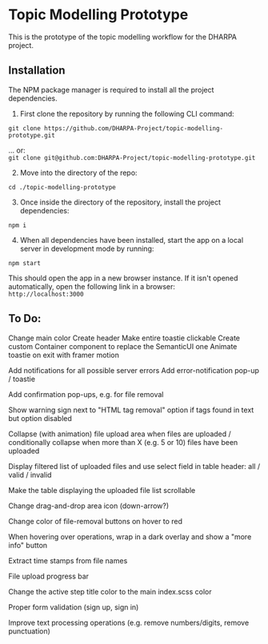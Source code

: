 # Topic Modelling Prototype

This is the prototype of the topic modelling workflow for the DHARPA project.

## Installation

The NPM package manager is required to install all the project dependencies.

1. First clone the repository by running the following CLI command:<br>

`git clone https://github.com/DHARPA-Project/topic-modelling-prototype.git`

... or:<br>
`git clone git@github.com:DHARPA-Project/topic-modelling-prototype.git`

2. Move into the directory of the repo:<br>

`cd ./topic-modelling-prototype`

3. Once inside the directory of the repository, install the project dependencies:<br>

`npm i`

4. When all dependencies have been installed, start the app on a local server in development mode by running:<br>

`npm start`

This should open the app in a new browser instance. If it isn't opened automatically, open the following link in a browser:<br>
`http://localhost:3000`
<br>

## To Do:

Change main color
Create header
Make entire toastie clickable
Create custom Container component to replace the SemanticUI one
Animate toastie on exit with framer motion

Add notifications for all possible server errors
Add error-notification pop-up / toastie

Add confirmation pop-ups, e.g. for file removal

Show warning sign next to "HTML tag removal" option if tags found in text but option disabled

Collapse (with animation) file upload area when files are uploaded / conditionally collapse when more than X (e.g. 5 or 10) files have been uploaded

Display filtered list of uploaded files and use select field in table header: all / valid / invalid

Make the table displaying the uploaded file list scrollable

Change drag-and-drop area icon (down-arrow?)

Change color of file-removal buttons on hover to red

When hovering over operations, wrap in a dark overlay and show a "more info" button

Extract time stamps from file names

File upload progress bar

Change the active step title color to the main index.scss color

Proper form validation (sign up, sign in)

Improve text processing operations (e.g. remove numbers/digits, remove punctuation)
